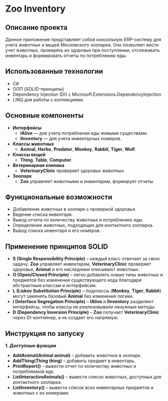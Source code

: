 # Zoo Inventory

## Описание проекта
Данное приложение представляет собой консольную ERP-систему для учета животных и вещей Московского зоопарка. 
Оно позволяет вести учет животных, проверять их здоровье при поступлении, отслеживать инвентарь и формировать отчеты по потреблению еды.

## Использованные технологии
- C#
- ООП (SOLID-принципы)
- Dependency Injection (DI) с Microsoft.Extensions.DependencyInjection
- LINQ для работы с коллекциями

## Основные компоненты
- **Интерфейсы**
  - **IAlive** — для учета потребления еды живыми существами.
  - **IInventory** — для учета инвентарных номеров.
- **Классы животных**
  - **Animal**, **Herbo**, **Predator**, **Monkey**, **Rabbit**, **Tiger**, **Wolf**.
- **Классы вещей**
  - **Thing**, **Table**, **Computer**.
- **Ветеринарная клиника**
  - **VeterinaryClinic** проверяет здоровье животных.
- **Зоопарк**
  - **Zoo** управляет животными и инвентарем, формирует отчеты.

## Функциональные возможности
- Добавление животных в зоопарк с проверкой здоровья.
- Ведение списка инвентаря.
- Вывод отчета по количеству животных и потреблению еды.
- Определение животных, подходящих для контактного зоопарка.
- Вывод списка инвентаря и его номеров.

## Применение принципов SOLID
- **S (Single Responsibility Principle)** – каждый класс отвечает за свою задачу: **Zoo** управляет инвентарем, **VeterinaryClinic** проверяет здоровье, **Animal** и его наследники описывают животных.
- **O (Open/Closed Principle)** – легко добавлять новые типы животных и предметов без изменения существующего кода благодаря абстрактным классам и интерфейсам.
- **L (Liskov Substitution Principle)** – подклассы (**Monkey**, **Tiger**, **Rabbit**) могут заменять базовый **Animal** без изменения логики.
- **I (Interface Segregation Principle)** – **IAlive** и **IInventory** разделяют интерфейсы, чтобы классы не реализовывали ненужные методы.
- **D (Dependency Inversion Principle)** – **Zoo** получает **VeterinaryClinic** через DI-контейнер, а не создает его напрямую.

## Инструкция по запуску
**1. Доступные функции**
   - **AddAnimal(Animal animal)** – добавить животное в зоопарк.
   - **AddThing(Thing thing)** – добавить предмет в инвентарь.
   - **PrintReport()** – вывести отчет по количеству животных и потребляемой еде.
   - **ListInteractiveAnimals()** – вывести список животных, доступных для контактного зоопарка.
   - **ListInventory()** – вывести список всех инвентарных предметов и животных с их номерами.